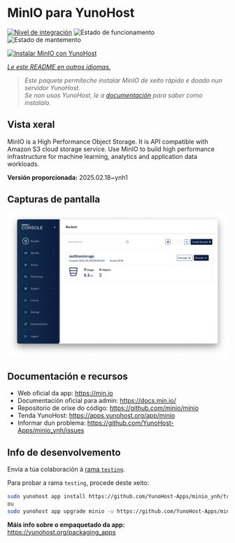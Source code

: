<!--
NOTA: Este README foi creado automáticamente por <https://github.com/YunoHost/apps/tree/master/tools/readme_generator>
NON debe editarse manualmente.
-->

# MinIO para YunoHost

[![Nivel de integración](https://apps.yunohost.org/badge/integration/minio)](https://ci-apps.yunohost.org/ci/apps/minio/)
![Estado de funcionamento](https://apps.yunohost.org/badge/state/minio)
![Estado de mantemento](https://apps.yunohost.org/badge/maintained/minio)

[![Instalar MinIO con YunoHost](https://install-app.yunohost.org/install-with-yunohost.svg)](https://install-app.yunohost.org/?app=minio)

*[Le este README en outros idiomas.](./ALL_README.md)*

> *Este paquete permíteche instalar MinIO de xeito rápido e doado nun servidor YunoHost.*  
> *Se non usas YunoHost, le a [documentación](https://yunohost.org/install) para saber como instalalo.*

## Vista xeral

MinIO is a High Performance Object Storage. It is API compatible with Amazon S3 cloud storage service. Use MinIO to build high performance infrastructure for machine learning, analytics and application data workloads.


**Versión proporcionada:** 2025.02.18~ynh1

## Capturas de pantalla

![Captura de pantalla de MinIO](./doc/screenshots/screenshot.png)

## Documentación e recursos

- Web oficial da app: <https://min.io>
- Documentación oficial para admin: <https://docs.min.io/>
- Repositorio de orixe do código: <https://github.com/minio/minio>
- Tenda YunoHost: <https://apps.yunohost.org/app/minio>
- Informar dun problema: <https://github.com/YunoHost-Apps/minio_ynh/issues>

## Info de desenvolvemento

Envía a túa colaboración á [rama `testing`](https://github.com/YunoHost-Apps/minio_ynh/tree/testing).

Para probar a rama `testing`, procede deste xeito:

```bash
sudo yunohost app install https://github.com/YunoHost-Apps/minio_ynh/tree/testing --debug
ou
sudo yunohost app upgrade minio -u https://github.com/YunoHost-Apps/minio_ynh/tree/testing --debug
```

**Máis info sobre o empaquetado da app:** <https://yunohost.org/packaging_apps>
